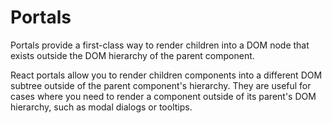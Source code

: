# Portals

Portals provide a first-class way to render children into a DOM node that exists outside the DOM hierarchy of the parent component.

React portals allow you to render children components into a different DOM subtree
outside of the parent component's hierarchy. They are useful for cases where you
need to render a component outside of its parent's DOM hierarchy, such as modal
dialogs or tooltips.
